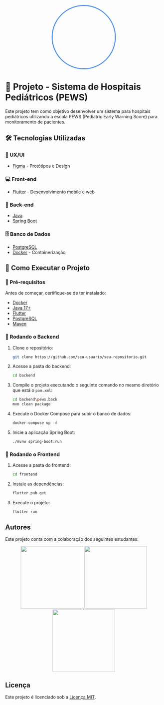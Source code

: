 <p align="center"> 
  <img height="200px" 
       src="https://avatars.githubusercontent.com/u/189394862?s=400&u=665c7579b2577c8f5575bef64ae2ac89498e9e6e&v=4"
       style="border: 3px solid #4A90E2; border-radius: 50%;">
</p>

# 📌 Projeto - Sistema de Hospitais Pediátricos (PEWS)

Este projeto tem como objetivo desenvolver um sistema para hospitais pediátricos utilizando a escala PEWS (Pediatric Early Warning Score) para monitoramento de pacientes.

## 🛠 Tecnologias Utilizadas

### 🎨 UX/UI
- [Figma](https://www.figma.com/) - Protótipos e Design

### 💻 Front-end
- [Flutter](https://flutter.dev/) - Desenvolvimento mobile e web

### 🚀 Back-end
- [Java](https://www.java.com/)
- [Spring Boot](https://spring.io/projects/spring-boot)

### 🗄 Banco de Dados
- [PostgreSQL](https://www.postgresql.org/)
- [Docker](https://www.docker.com/) - Containerização

## 📌 Como Executar o Projeto

### 🔧 Pré-requisitos
Antes de começar, certifique-se de ter instalado:
- [Docker](https://www.docker.com/get-started)
- [Java 17+](https://www.oracle.com/java/technologies/javase/jdk17-archive-downloads.html)
- [Flutter](https://flutter.dev/docs/get-started/install)
- [PostgreSQL](https://www.postgresql.org/download/)
- [Maven](https://maven.apache.org/download.cgi)

### 🚀 Rodando o Backend
1. Clone o repositório:
   ```sh
   git clone https://github.com/seu-usuario/seu-repositorio.git
   ```
2. Acesse a pasta do backend:
   ```sh
   cd backend
   ```
 3. Compile o projeto executando o seguinte comando no mesmo diretório que está o `pom.xml`:
     ```sh
     cd backend\pews.back
     mvn clean package
     ```
4. Execute o Docker Compose para subir o banco de dados:
   ```sh
   docker-compose up -d
   ```
5. Inicie a aplicação Spring Boot:
   ```sh
   ./mvnw spring-boot:run
   ```

### 📱 Rodando o Frontend
1. Acesse a pasta do frontend:
   ```sh
   cd frontend
   ```
2. Instale as dependências:
   ```sh
   flutter pub get
   ```
3. Execute o projeto:
   ```sh
   flutter run
   ```


## Autores

Este projeto conta com a colaboração dos seguintes estudantes:

<p align="center">
  <a href="https://www.github.com/cDanx" target="_blank">
    <img height="200px" src="https://avatars.githubusercontent.com/u/110854412?v=4">
  </a>
    <a href="https://github.com/gabfarmarcondes" target="_blank">
    <img height="200px" src="https://avatars.githubusercontent.com/u/39389389?v=4">
  </a>
    <a href="https://www.github.com/Zidani135" target="_blank">
    <img height="200px" src="https://avatars.githubusercontent.com/u/49240429?v=4">
  </a>
</p>

## Licença

Este projeto é licenciado sob a [Licença MIT](https://opensource.org/license/mit/).
